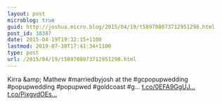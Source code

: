 ```yaml
---
layout: post
microblog: true
guid: http://joshua.micro.blog/2015/04/19/t589708073712951298.html
post_id: 38387
date: 2015-04-19T19:32:15+1100
lastmod: 2019-07-30T17:41:34+1100
type: post
url: /2015/04/19/t589708073712951298.html
---
```

Kirra &amp;amp; Mathew #marriedbyjosh at the #gcpopupwedding #popupwedding #popupwed #goldcoast #g… [t.co/0EFA9GgUJ...](http://t.co/0EFA9GgUJp) [t.co/PixgvdOEs...](http://t.co/PixgvdOEs1)
